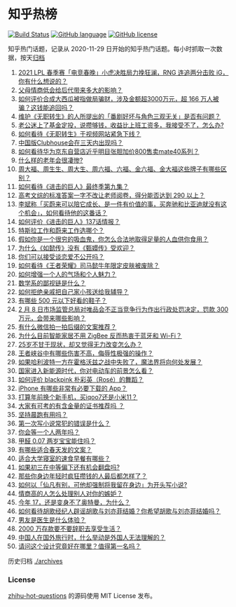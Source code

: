 # 知乎热榜
[![Build Status](https://github.com/ToWeLong/zhihu-hot-questions/workflows/CI/badge.svg)](https://github.com/ToWeLong/zhihu-hot-questions/actions)
[![GitHub language](https://img.shields.io/badge/language-golang-orange.svg)](https://golang.org/)
[![GitHub license](https://img.shields.io/github/license/ToWeLong/zhihu-hot-questions)](https://github.com/ToWeLong/zhihu-hot-questions/blob/main/LICENSE)

知乎热门话题，记录从 2020-11-29 日开始的知乎热门话题。每小时抓取一次数据，按天[归档](./archives)

<!-- BEGIN -->

1. [2021 LPL 春季赛「电竞春晚」小虎决胜局力挽狂澜，RNG 连追两分击败 iG，你有什么想说的？](https://www.zhihu.com/question/443340520)
1. [父母情商低会给后代带来多大的影响？](https://www.zhihu.com/question/38642896)
1. [如何评价合成大西瓜被指做局骗财，涉及金额超3000万元，超 166 万人被骗？这钱能追回吗？](https://www.zhihu.com/question/443284167)
1. [维护《无职转生》的人所提出的「番剧好坏与角色三观无关」是否有问题？](https://www.zhihu.com/question/442868512)
1. [老公迷上了基金定投，说攒够钱，收益比上班工资多，我接受不了，怎么办?](https://www.zhihu.com/question/418202692)
1. [如何看待《无职转生》于视频网站紧急下线？](https://www.zhihu.com/question/443359014)
1. [中国版Clubhouse会在三天内出现吗？](https://www.zhihu.com/question/442389365)
1. [如何看待华为京东自营店近乎明目张胆加价800售卖mate40系列？](https://www.zhihu.com/question/442730263)
1. [什么样的老年会很凄惨?](https://www.zhihu.com/question/442375719)
1. [周大福、周生生、周大生、周六福、六福、金六福、金大福这些牌子有哪些区别？](https://www.zhihu.com/question/32209352)
1. [如何看待《进击的巨人》最终季第九集？](https://www.zhihu.com/question/443336588)
1. [高考文综的标准答案一字不改让老师阅卷，得分能否达到 290 以上？](https://www.zhihu.com/question/443144185)
1. [李斌称「买蔚来可以陪它成长、是一件有价值的事，买奔驰和比亚迪就没有这个机会」，如何看待他的这番话？](https://www.zhihu.com/question/443276338)
1. [如何评价《进击的巨人》137话情报？](https://www.zhihu.com/question/442940005)
1. [特斯拉工作和蔚来工作选哪个？](https://www.zhihu.com/question/440648048)
1. [假如你是一个很穷的吸血鬼，你怎么合法地取得足量的人血供你食用？](https://www.zhihu.com/question/443273171)
1. [为什么《如懿传》没有《甄嬛传》受欢迎？](https://www.zhihu.com/question/438321740)
1. [你们可以接受谈恋爱不公开吗？](https://www.zhihu.com/question/440939084)
1. [如何看待《王者荣耀》司马懿牛年限定皮肤被废除？](https://www.zhihu.com/question/442920726)
1. [如何增强一个人的气场和个人魅力？](https://www.zhihu.com/question/21760519)
1. [数学系的鄙视链是什么？](https://www.zhihu.com/question/353756542)
1. [如何拒绝亲戚把自己家小孩送给我辅导？](https://www.zhihu.com/question/27775921)
1. [有哪些 500 元以下好看的鞋子？](https://www.zhihu.com/question/315597896)
1. [2 月 8 日市场监管总局对唯品会不正当竞争行为作出行政处罚决定，罚款 300 万元，会带来哪些影响？](https://www.zhihu.com/question/443405680)
1. [有什么微信拍一拍后缀的文案推荐？](https://www.zhihu.com/question/404874648)
1. [为什么目前智能家居不用 ZigBee 反而热衷于蓝牙和 Wi-Fi？](https://www.zhihu.com/question/439169826)
1. [25岁不甘于现状，却又觉得无力改变怎么办？](https://www.zhihu.com/question/442968097)
1. [王者峡谷中有哪些伤害不高，侮辱性极强的操作？](https://www.zhihu.com/question/442469641)
1. [如果哈利波特一方在霍格沃兹之战中失败了，魔法界将向何处发展？](https://www.zhihu.com/question/412004472)
1. [国家进入新能源时代，你对电动车的前景怎么看？](https://www.zhihu.com/question/326740891)
1. [如何评价 blackpink 朴彩英（Rosé）的舞蹈？](https://www.zhihu.com/question/319449403)
1. [iPhone 有哪些非常有必要下载的 App？](https://www.zhihu.com/question/28306141)
1. [打算年前换个新手机，买iqoo7还是小米11？](https://www.zhihu.com/question/440485084)
1. [大家有可考的有含金量的证书推荐吗 ？](https://www.zhihu.com/question/428848820)
1. [坚持晨跑有用吗？](https://www.zhihu.com/question/436666369)
1. [第一次写小说常犯的错误是什么？](https://www.zhihu.com/question/412175351)
1. [你会等一个人两年吗？](https://www.zhihu.com/question/433370621)
1. [甲醛 0.07 两岁宝宝能住吗？](https://www.zhihu.com/question/442317516)
1. [有哪些适合春天发的文案？](https://www.zhihu.com/question/440386496)
1. [适合大学寝室的速食早餐有哪些？](https://www.zhihu.com/question/27079269)
1. [如果初三在中等偏下还有机会翻盘吗?](https://www.zhihu.com/question/441155090)
1. [那些你身边年轻时疯狂攒钱的人最后都怎样了？](https://www.zhihu.com/question/408964456)
1. [如何以「仙凡有别，可他却强制将我留在身边」为开头写小说?](https://www.zhihu.com/question/435147439)
1. [情商高的人怎么处理别人对你的嫉妒？](https://www.zhihu.com/question/298484446)
1. [今年 17，还是变身不了奥特曼，为什么？](https://www.zhihu.com/question/373409849)
1. [如何看待胡歌经纪人辟谣胡歌与刘亦菲结婚？你希望胡歌与刘亦菲结婚吗？](https://www.zhihu.com/question/442695966)
1. [男友是医生是什么体验？](https://www.zhihu.com/question/67285793)
1. [2000 万存款要不要辞职去享受生活？](https://www.zhihu.com/question/441054579)
1. [中国人在国外旅行时，什么举动是外国人无法理解的？](https://www.zhihu.com/question/437809753)
1. [请问这个设计究竟好在哪里？值得第一名吗？](https://www.zhihu.com/question/442988303)

<!-- END -->

历史归档 [./archives](./archives)


### License
[zhihu-hot-questions](https://github.com/towelong/zhihu-hot-questions) 的源码使用 MIT License 发布。